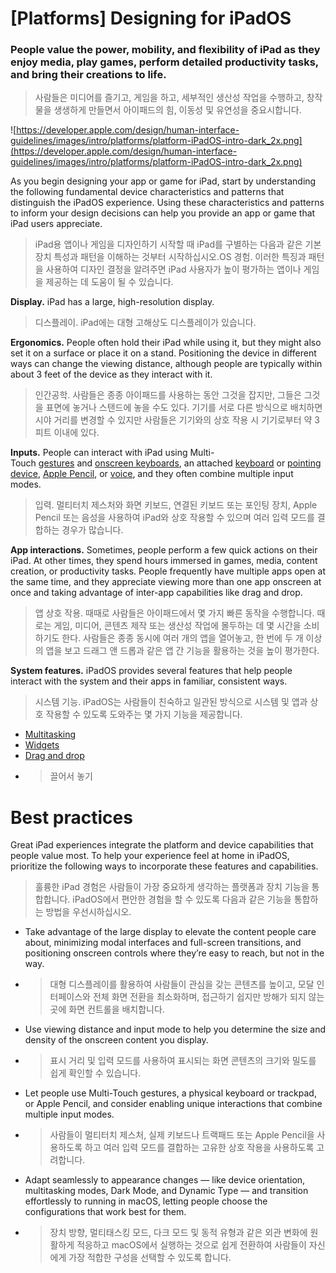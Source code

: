 # **[Platforms] Designing for iPadOS**

### People value the power, mobility, and flexibility of iPad as they enjoy media, play games, perform detailed productivity tasks, and bring their creations to life.
> 사람들은 미디어를 즐기고, 게임을 하고, 세부적인 생산성 작업을 수행하고, 창작물을 생생하게 만들면서 아이패드의 힘, 이동성 및 유연성을 중요시합니다.
>




![https://developer.apple.com/design/human-interface-guidelines/images/intro/platforms/platform-iPadOS-intro-dark_2x.png](https://developer.apple.com/design/human-interface-guidelines/images/intro/platforms/platform-iPadOS-intro-dark_2x.png)

As you begin designing your app or game for iPad, start by understanding the following fundamental device characteristics and patterns that distinguish the iPadOS experience. Using these characteristics and patterns to inform your design decisions can help you provide an app or game that iPad users appreciate.
> iPad용 앱이나 게임을 디자인하기 시작할 때 iPad를 구별하는 다음과 같은 기본 장치 특성과 패턴을 이해하는 것부터 시작하십시오.OS 경험. 이러한 특징과 패턴을 사용하여 디자인 결정을 알려주면 iPad 사용자가 높이 평가하는 앱이나 게임을 제공하는 데 도움이 될 수 있습니다.
>




**Display.** iPad has a large, high-resolution display.
> 디스플레이. iPad에는 대형 고해상도 디스플레이가 있습니다.
>




**Ergonomics.** People often hold their iPad while using it, but they might also set it on a surface or place it on a stand. Positioning the device in different ways can change the viewing distance, although people are typically within about 3 feet of the device as they interact with it.
> 인간공학. 사람들은 종종 아이패드를 사용하는 동안 그것을 잡지만, 그들은 그것을 표면에 놓거나 스탠드에 놓을 수도 있다. 기기를 서로 다른 방식으로 배치하면 시야 거리를 변경할 수 있지만 사람들은 기기와의 상호 작용 시 기기로부터 약 3피트 이내에 있다.
>




**Inputs.** People can interact with iPad using Multi-Touch [gestures](../inputs/touchscreen-gestures) and [onscreen keyboards](../components/selection-and-input/onscreen-keyboards), an attached [keyboard](../inputs/keyboards) or [pointing device](../inputs/pointing-devices), [Apple Pencil](../inputs/apple-pencil-and-scribble), or [voice](../technologies/siri/introduction), and they often combine multiple input modes.
> 입력. 멀티터치 제스처와 화면 키보드, 연결된 키보드 또는 포인팅 장치, Apple Pencil 또는 음성을 사용하여 iPad와 상호 작용할 수 있으며 여러 입력 모드를 결합하는 경우가 많습니다.
>




**App interactions.** Sometimes, people perform a few quick actions on their iPad. At other times, they spend hours immersed in games, media, content creation, or productivity tasks. People frequently have multiple apps open at the same time, and they appreciate viewing more than one app onscreen at once and taking advantage of inter-app capabilities like drag and drop.
> 앱 상호 작용. 때때로 사람들은 아이패드에서 몇 가지 빠른 동작을 수행합니다. 때로는 게임, 미디어, 콘텐츠 제작 또는 생산성 작업에 몰두하는 데 몇 시간을 소비하기도 한다. 사람들은 종종 동시에 여러 개의 앱을 열어놓고, 한 번에 두 개 이상의 앱을 보고 드래그 앤 드롭과 같은 앱 간 기능을 활용하는 것을 높이 평가한다.
>




**System features.** iPadOS provides several features that help people interact with the system and their apps in familiar, consistent ways.
> 시스템 기능. iPadOS는 사람들이 친숙하고 일관된 방식으로 시스템 및 앱과 상호 작용할 수 있도록 도와주는 몇 가지 기능을 제공합니다.
>




- [Multitasking](../patterns/multitasking)
- [Widgets](../components/system-experiences/widgets)
- [Drag and drop](../patterns/drag-and-drop)
- >  끌어서 놓기


# **Best practices**

Great iPad experiences integrate the platform and device capabilities that people value most. To help your experience feel at home in iPadOS, prioritize the following ways to incorporate these features and capabilities.
> 훌륭한 iPad 경험은 사람들이 가장 중요하게 생각하는 플랫폼과 장치 기능을 통합합니다. iPadOS에서 편안한 경험을 할 수 있도록 다음과 같은 기능을 통합하는 방법을 우선시하십시오.
>




- Take advantage of the large display to elevate the content people care about, minimizing modal interfaces and full-screen transitions, and positioning onscreen controls where they’re easy to reach, but not in the way.
- >  대형 디스플레이를 활용하여 사람들이 관심을 갖는 콘텐츠를 높이고, 모달 인터페이스와 전체 화면 전환을 최소화하며, 접근하기 쉽지만 방해가 되지 않는 곳에 화면 컨트롤을 배치합니다.

- Use viewing distance and input mode to help you determine the size and density of the onscreen content you display.
- >  표시 거리 및 입력 모드를 사용하여 표시되는 화면 콘텐츠의 크기와 밀도를 쉽게 확인할 수 있습니다.

- Let people use Multi-Touch gestures, a physical keyboard or trackpad, or Apple Pencil, and consider enabling unique interactions that combine multiple input modes.
- >  사람들이 멀티터치 제스처, 실제 키보드나 트랙패드 또는 Apple Pencil을 사용하도록 하고 여러 입력 모드를 결합하는 고유한 상호 작용을 사용하도록 고려합니다.

- Adapt seamlessly to appearance changes — like device orientation, multitasking modes, Dark Mode, and Dynamic Type — and transition effortlessly to running in macOS, letting people choose the configurations that work best for them.
- >  장치 방향, 멀티태스킹 모드, 다크 모드 및 동적 유형과 같은 외관 변화에 원활하게 적응하고 macOS에서 실행하는 것으로 쉽게 전환하여 사람들이 자신에게 가장 적합한 구성을 선택할 수 있도록 합니다.

